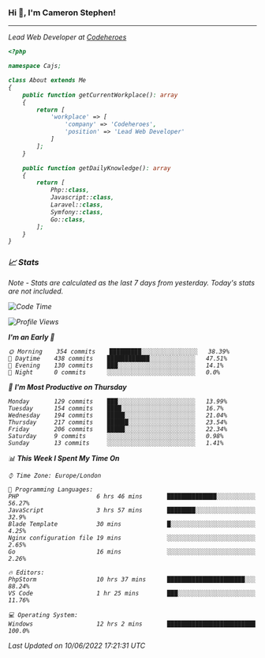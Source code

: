 ### Hi 👋, I'm Cameron Stephen!
<hr>
<p><em>Lead Web Developer at <a href="https://codeheroes.co.uk">Codeheroes</a></p>


```php
<?php

namespace Cajs;

class About extends Me
{
    public function getCurrentWorkplace(): array
    {
        return [
            'workplace' => [
                'company' => 'Codeheroes',
                'position' => 'Lead Web Developer'
            ]
        ];
    }

    public function getDailyKnowledge(): array
    {
        return [
            Php::class,
            Javascript::class,
            Laravel::class,
            Symfony::class,
            Go::class,
        ];
    }
}
```

### 📈 Stats
<p><em>Note - Stats are calculated as the last 7 days from yesterday. Today's stats are not included.</em></p>


<!--START_SECTION:waka-->
![Code Time](http://img.shields.io/badge/Code%20Time-2%2C930%20hrs%2021%20mins-blue)

![Profile Views](http://img.shields.io/badge/Profile%20Views-0-blue)

**I'm an Early 🐤** 

```text
🌞 Morning    354 commits    █████████░░░░░░░░░░░░░░░░   38.39% 
🌆 Daytime    438 commits    ████████████░░░░░░░░░░░░░   47.51% 
🌃 Evening    130 commits    ███░░░░░░░░░░░░░░░░░░░░░░   14.1% 
🌙 Night      0 commits      ░░░░░░░░░░░░░░░░░░░░░░░░░   0.0%

```
📅 **I'm Most Productive on Thursday** 

```text
Monday       129 commits    ███░░░░░░░░░░░░░░░░░░░░░░   13.99% 
Tuesday      154 commits    ████░░░░░░░░░░░░░░░░░░░░░   16.7% 
Wednesday    194 commits    █████░░░░░░░░░░░░░░░░░░░░   21.04% 
Thursday     217 commits    ██████░░░░░░░░░░░░░░░░░░░   23.54% 
Friday       206 commits    █████░░░░░░░░░░░░░░░░░░░░   22.34% 
Saturday     9 commits      ░░░░░░░░░░░░░░░░░░░░░░░░░   0.98% 
Sunday       13 commits     ░░░░░░░░░░░░░░░░░░░░░░░░░   1.41%

```


📊 **This Week I Spent My Time On** 

```text
⌚︎ Time Zone: Europe/London

💬 Programming Languages: 
PHP                      6 hrs 46 mins       ██████████████░░░░░░░░░░░   56.27% 
JavaScript               3 hrs 57 mins       ████████░░░░░░░░░░░░░░░░░   32.9% 
Blade Template           30 mins             █░░░░░░░░░░░░░░░░░░░░░░░░   4.25% 
Nginx configuration file 19 mins             ░░░░░░░░░░░░░░░░░░░░░░░░░   2.65% 
Go                       16 mins             ░░░░░░░░░░░░░░░░░░░░░░░░░   2.26%

🔥 Editors: 
PhpStorm                 10 hrs 37 mins      ██████████████████████░░░   88.24% 
VS Code                  1 hr 25 mins        ███░░░░░░░░░░░░░░░░░░░░░░   11.76%

💻 Operating System: 
Windows                  12 hrs 2 mins       █████████████████████████   100.0%

```


 Last Updated on 10/06/2022 17:21:31 UTC
<!--END_SECTION:waka-->
